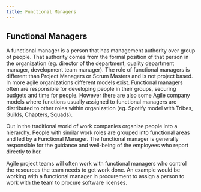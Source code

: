 ```yaml
---
title: Functional Managers
---
```


## Functional Managers

A functional manager is a person that has management authority over group of people. That authority comes from the formal position of that person in the organization (eg. director of the department, quality department manager, development team manager). The role of functional managers is different than Project Managers or Scrum Masters and is not project based.  
In more agile organizations different models exist. Functional managers often are responsible for developing people in their groups, securing budgets and time for people. 
However there are also some Agile company models where functions usually assigned to functional managers are distributed to other roles within organization (eg. Spotify model with Tribes, Guilds, Chapters, Squads).

Out in the traditional world of work companies organize people into a hierarchy. People with similar work roles are grouped into functional areas and led by a Functional Manager. The functional manager is generally responsible for the guidance and well-being of the employees who report directly to her.

Agile project teams will often work with functional managers who control the resources the team needs to get work done. An example would be working with a functional manager in procurement to assign a person to work with the team to procure software licenses. 